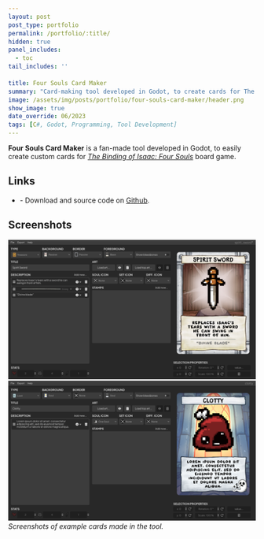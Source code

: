 ```yaml
---
layout: post
post_type: portfolio
permalink: /portfolio/:title/
hidden: true
panel_includes:
  - toc
tail_includes: ''

title: Four Souls Card Maker
summary: "Card-making tool developed in Godot, to create cards for The Binding of Isaac: Four Souls."
image: /assets/img/posts/portfolio/four-souls-card-maker/header.png
show_image: true
date_override: 06/2023
tags: [C#, Godot, Programming, Tool Development]
---
```


**Four Souls Card Maker** is a fan-made tool developed in Godot, to easily create custom cards for [_The Binding of Isaac: Four Souls_](https://foursouls.com/) board game.

## Links

- <i class="fa-brands fa-github"></i> - Download and source code on [Github](https://github.com/Orso2p2n/four-souls-card-maker).

## Screenshots

![](/assets/img/posts/portfolio/four-souls-card-maker/screenshot_01.png)
![](/assets/img/posts/portfolio/four-souls-card-maker/screenshot_02.png)
_Screenshots of example cards made in the tool._